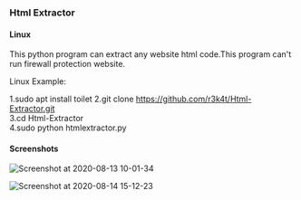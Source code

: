 ### Html Extractor ###

<h4>Linux</h4>

This python program can extract any website html code.This program can't run firewall protection website.

Linux Example:

1.sudo apt install toilet
2.git clone https://github.com/r3k4t/Html-Extractor.git
<br>
3.cd Html-Extractor
<br>
4.sudo python htmlextractor.py
<br>

<h4>Screenshots</h4>

![Screenshot at 2020-08-13 10-01-34](https://user-images.githubusercontent.com/69615463/90095003-0daec800-dd4d-11ea-8b2d-403e91e7dfc3.png)
<br>

![Screenshot at 2020-08-14 15-12-23](https://user-images.githubusercontent.com/69615463/90236709-c0138780-de40-11ea-8a8c-dea9a0ad8d50.png)
